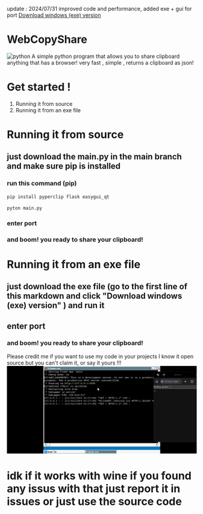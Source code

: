 update : 2024/07/31
improved code and performance, added exe + gui for port
[Download windows (exe) version](https://apps.catlomao.com/main.exe)
#
# WebCopyShare

![python](https://raw.githubusercontent.com/catlomao/WebCopyShare/main/Untitled7_20240721034841.ico)
A simple python program that allows you to share clipboard anything that has a browser! very fast , simple , returns a clipboard as json!

# Get started !

 1. Running it from source
 2. Running it from an exe file
 #
 # Running it from source
 ## just download the main.py in the main branch and make sure pip is installed
 ### run this command (pip)
 ```
pip install pyperclip flask easygui_qt
```
 ```
pyton main.py
```
### enter port
### and boom! you ready to share your clipboard!

# Running it from an exe file
## just download the exe file (go to the first line of this markdown and click "Download windows (exe) version" ) and run it
## enter port

### and boom! you ready to share your clipboard!

Please credit me if you want to use my code in your projects
I know it open source but you can't claim it, or say it yours !!!
![wine?](https://raw.githubusercontent.com/catlomao/WebCopyShare/main/Screenshot_20240721_042821_com.winlator.jpg)
# idk if it works with wine if you found any issus with that just report it in issues or just use the source code
